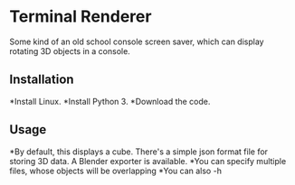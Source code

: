 Terminal Renderer
=================

Some kind of an old school console screen saver, which can display rotating 3D objects in a console.


Installation
-------

*Install Linux.
*Install Python 3.
*Download the code.

Usage
--------------

*By default, this displays a cube. There's a simple json format file for storing 3D data. A Blender exporter is available.
*You can specify multiple files, whose objects will be overlapping
*You can also -h
